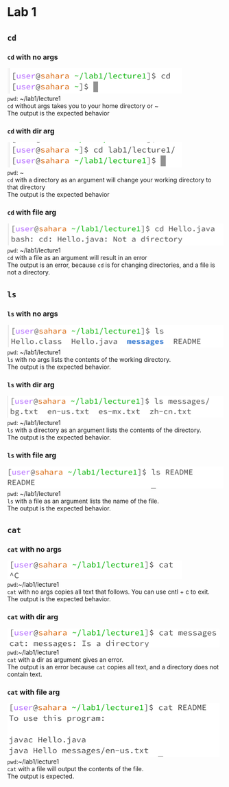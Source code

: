 # Lab 1
## `cd`
### `cd` with no args
![Image](images/cd%20no%20arg.png) <br>
`pwd`: ~/lab1/lecture1 <br>
`cd` without args takes you to your home directory or ~ <br>
The output is the expected behavior

### `cd` with dir arg
![Image](images/cd%20dir.png)<br>
`pwd`: ~ <br>
`cd` with a directory as an argument will change your working directory to that directory <br>
The output is the expected behavior

### `cd` with file arg
![Image](images/cd%20file.png)<br>
`pwd`: ~/lab1/lecture1 <br>
`cd` with a file as an argument will result in an error <br>
The output is an error, because `cd` is for changing directories, and a file is not a directory.

## `ls`
### `ls` with no args
![Image](images/ls%20no%20arg.png)<br>
`pwd`: ~/lab1/lecture1 <br>
`ls` with no args lists the contents of the working directory. <br>
The output is the expected behavior.

### `ls` with dir arg
![Image](images/ls%20dir.png)<br>
`pwd`: ~/lab1/lecture1 <br>
`ls` with a directory as an argument lists the contents of the directory. <br>
The output is the expected behavior.

### `ls` with file arg
![Image](images/ls%20file.png)<br>
`pwd`: ~/lab1/lecture1 <br>
`ls` with a file as an argument lists the name of the file. <br>
The output is the expected behavior.

## `cat`
### `cat` with no args
![Image](images/cat%20no%20arg.png)<br>
`pwd`:~/lab1/lecture1<br>
`cat` with no args copies all text that follows. You can use cntl + c to exit. <br>
The output is the expected behavior.

### `cat` with dir arg
![Image](images/cat%20dir.png)<br>
`pwd`:~/lab1/lecture1<br>
`cat` with a dir as argument gives an error. <br>
The output is an error because `cat` copies all text, and a directory does not contain text.

### `cat` with file arg
![Image](images/cat%20file.png)<br>
`pwd`:~/lab1/lecture1<br>
`cat` with a file will output the contents of the file. <br>
The output is expected.